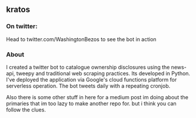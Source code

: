 ## kratos

### On twitter:
Head to twitter.com/WashingtonBezos to see the bot in action

### About

I created a twitter bot to catalogue ownership disclosures using the news-api, tweepy and traditional web scraping practices. Its developed in Python. I've deployed the application via Google's cloud functions platform for serverless operation. The bot tweets daily with a repeating cronjob.

Also there is some other stuff in here for a medium post im doing about the primaries that im too lazy to make another repo for. but i think you can follow the clues. 
